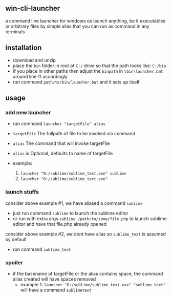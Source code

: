 ## win-cli-launcher

a command line launcher for windows os
launch anything, be it executables or arbitrary files by simple alias that you can run as command in any terminals


## installation

- download and unzip
- place the `bin` folder in root of `C:/` drive so that the path looks like: `C:/bin` 
- if you place in other paths then adjust the `binpath` in `\bin\launcher.bat` around line 11 accordingly 
- run command `path/to/bin/launcher.bat` and it sets up itself


## usage

### add new launcher
- run command `launcher "targetFile" alias`
- `targetFile` The fullpath of file to be invoked via command
- `alias`      The command that will invoke targetFile
- `alias`      is Optional, defaults to name of targetFile

- example: 
    1. `launcher "D:/sublime/sublime_text.exe" sublime`
    2. `launcher "D:/sublime/sublime_text.exe"`


### launch stuffs
consider above example #1, we have aliased a command `sublime`
- just run command `sublime` to launch the sublime editor
- or run with extra args `sublime /path/to/some/file.php` to launch sublime editor and have that file.php already opened

consider above example #2, we dont have alias so `sublime_text` is assumed by default
- run command `sublime_text`


### spoiler
- if the basename of targetFile or the alias contains space, the command alias created will have spaces removed
    - example 1: `launcher "D:/sublime/sublime_text.exe" "sublime text"` will have a command `sublimetext`

